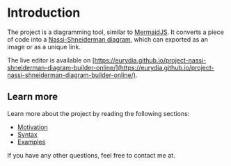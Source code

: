 # Introduction

The project is a diagramming tool, similar to [MermaidJS](https://mermaid-js.github.io/mermaid/#/).
It converts a piece of code into a [Nassi-Shneiderman diagram](https://en.wikipedia.org/wiki/Nassi%E2%80%93Shneiderman_diagram), which can exported as an image or as a unique link.

The live editor is available on [https://eurydia.github.io/project-nassi-shneiderman-diagram-builder-online/](https://eurydia.github.io/project-nassi-shneiderman-diagram-builder-online/).

## Learn more

Learn more about the project by reading the following sections:

- [Motivation](./01-motivation.md)
- [Syntax](./02-syntax.md)
- [Examples](./03-examples.md)

If you have any other questions, feel free to contact me at.
